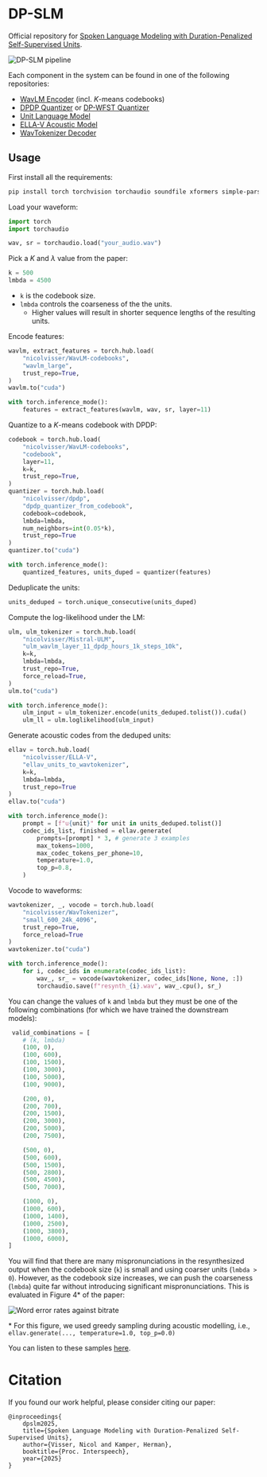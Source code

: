 # DP-SLM

Official repository for [Spoken Language Modeling with Duration-Penalized Self-Supervised Units](https://arxiv.org/abs/2505.23494).

![DP-SLM pipeline](pipeline.svg)

Each component in the system can be found in one of the following repositories:

- [WavLM Encoder](https://github.com/nicolvisser/WavLM-codebooks) (incl. $K$-means codebooks)
- [DPDP Quantizer](https://github.com/nicolvisser/dpdp) or [DP-WFST Quantizer](https://github.com/nicolvisser/dp-wfst)
- [Unit Language Model](https://github.com/nicolvisser/Mistral-ULM)
- [ELLA-V Acoustic Model](https://github.com/nicolvisser/ELLA-V)
- [WavTokenizer Decoder](https://github.com/nicolvisser/WavTokenizer)

## Usage

First install all the requirements:

```sh
pip install torch torchvision torchaudio soundfile xformers simple-parsing requests tqdm
```

Load your waveform:
```py
import torch
import torchaudio

wav, sr = torchaudio.load("your_audio.wav")
```

Pick a $K$ and $\lambda$ value from the paper:
```py
k = 500
lmbda = 4500
```
- `k` is the codebook size.
- `lmbda` controls the coarseness of the the units.
  - Higher values will result in shorter sequence lengths of the resulting units.

Encode features:

```py
wavlm, extract_features = torch.hub.load(
    "nicolvisser/WavLM-codebooks",
    "wavlm_large",
    trust_repo=True,
)
wavlm.to("cuda")

with torch.inference_mode():
    features = extract_features(wavlm, wav, sr, layer=11)
```

Quantize to a $K$-means codebook with DPDP:

```py
codebook = torch.hub.load(
    "nicolvisser/WavLM-codebooks",
    "codebook",
    layer=11,
    k=k,
    trust_repo=True,
)
quantizer = torch.hub.load(
    "nicolvisser/dpdp",
    "dpdp_quantizer_from_codebook",
    codebook=codebook,
    lmbda=lmbda,
    num_neighbors=int(0.05*k),
    trust_repo=True
)
quantizer.to("cuda")

with torch.inference_mode():
    quantized_features, units_duped = quantizer(features)
```

Deduplicate the units:
```py
units_deduped = torch.unique_consecutive(units_duped)
```

Compute the log-likelihood under the LM:

```py
ulm, ulm_tokenizer = torch.hub.load(
    "nicolvisser/Mistral-ULM",
    "ulm_wavlm_layer_11_dpdp_hours_1k_steps_10k",
    k=k,
    lmbda=lmbda,
    trust_repo=True,
    force_reload=True,
)
ulm.to("cuda")

with torch.inference_mode():
    ulm_input = ulm_tokenizer.encode(units_deduped.tolist()).cuda()
    ulm_ll = ulm.loglikelihood(ulm_input)
```

Generate acoustic codes from the deduped units:

```py
ellav = torch.hub.load(
    "nicolvisser/ELLA-V",
    "ellav_units_to_wavtokenizer",
    k=k,
    lmbda=lmbda,
    trust_repo=True
)
ellav.to("cuda")

with torch.inference_mode():
    prompt = [f"u{unit}" for unit in units_deduped.tolist()]
    codec_ids_list, finished = ellav.generate(
        prompts=[prompt] * 3, # generate 3 examples
        max_tokens=1000,
        max_codec_tokens_per_phone=10,
        temperature=1.0,
        top_p=0.8,
    )
```

Vocode to waveforms:

```py
wavtokenizer, _, vocode = torch.hub.load(
    "nicolvisser/WavTokenizer",
    "small_600_24k_4096",
    trust_repo=True,
    force_reload=True
)
wavtokenizer.to("cuda")

with torch.inference_mode():
    for i, codec_ids in enumerate(codec_ids_list):
        wav_, sr_ = vocode(wavtokenizer, codec_ids[None, None, :])
        torchaudio.save(f"resynth_{i}.wav", wav_.cpu(), sr_)
```

You can change the values of `k` and `lmbda` but they must be one of the following combinations (for which we have trained the downstream models):

```py
 valid_combinations = [
    # (k, lmbda)
    (100, 0),
    (100, 600),
    (100, 1500),
    (100, 3000),
    (100, 5000),
    (100, 9000),

    (200, 0),
    (200, 700),
    (200, 1500),
    (200, 3000),
    (200, 5000),
    (200, 7500),

    (500, 0),
    (500, 600),
    (500, 1500),
    (500, 2800),
    (500, 4500),
    (500, 7000),

    (1000, 0),
    (1000, 600),
    (1000, 1400),
    (1000, 2500),
    (1000, 3800),
    (1000, 6000),
]

```
You will find that there are many mispronunciations in the resynthesized output when the codebook size (`k`) is small and using coarser units (`lmbda > 0`). However, as the codebook size increases, we can push the coarseness (`lmbda`) quite far without introducing significant mispronunciations. This is evaluated in Figure 4* of the paper:

![Word error rates against bitrate](wer_vs_bitrate.svg)

\* For this figure, we used greedy sampling during acoustic modelling, i.e., `ellav.generate(..., temperature=1.0, top_p=0.0)`

You can listen to these samples [here](https://dp-slm.netlify.app/).

# Citation

If you found our work helpful, please consider citing our paper:

```
@inproceedings{
    dpslm2025,
    title={Spoken Language Modeling with Duration-Penalized Self-Supervised Units}, 
    author={Visser, Nicol and Kamper, Herman},
    booktitle={Proc. Interspeech}, 
    year={2025}
}
```
